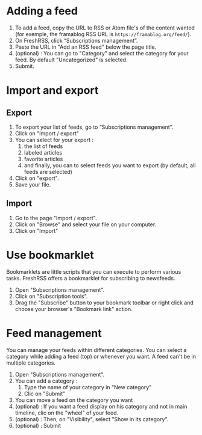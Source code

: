 # Adding a feed

 1. To add a feed, copy the URL to RSS or Atom file's of the content wanted (for exemple, the framablog RSS URL is `https://framablog.org/feed/`).
 2. On FreshRSS, click “Subscriptions management”.
 3. Paste the URL in "Add an RSS feed" below the page title.
 4. (optional) : You can go to "Category" and select the category for your feed. By default "Uncategorized" is selected.
 5. Submit.

# Import and export

## Export

 1. To export your list of feeds, go to “Subscriptions management”.
 2. Click on "Import / export"
 3. You can select for your export :
    1. the list of feeds
    2. labeled articles
    3. favorite articles
    4. and finally, you can to select feeds you want to export (by default, all feeds are selected)
 4. Click on "export".
 5. Save your file.
 
 ## Import
 
  1. Go to the page "Import / export".
  2. Click on "Browse" and select your file on your computer.
  3. Click on "Import"
  
# Use bookmarklet

Bookmarklets are little scripts that you can execute to perform various tasks. FreshRSS offers a bookmarklet for subscribing to newsfeeds.

 1. Open "Subscriptions management".
 2. Click on "Subscription tools".
 3. Drag the "Subscribe" button to your bookmark toolbar or right click and choose your browser's "Bookmark link" action.

# Feed management

You can manage your feeds within different categories. You can select a category while adding a feed (top) or whenever you want. A feed can't be in multiple categories.

 1. Open "Subscriptions management".
 2. You can add a category :
    1. Type the name of your category in "New category"
    2. Clic on "Submit"
 3. You can move a feed on the category you want
 4. (optional) : If you want a feed display on his category and not in main timeline, clic on the "wheel" of your feed.
 5. (optional) : Then, on "Visibility", select "Show in its category".
 6. (optional) : Submit
